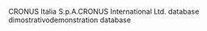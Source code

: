 <span data-ttu-id="d75d4-101">CRONUS Italia S.p.A.</span><span class="sxs-lookup"><span data-stu-id="d75d4-101">CRONUS International Ltd.</span></span> <span data-ttu-id="d75d4-102">database dimostrativo</span><span class="sxs-lookup"><span data-stu-id="d75d4-102">demonstration database</span></span>
